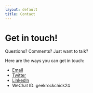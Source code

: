 ```yaml
---
layout: default
title: Contact
---
```


<div id="contact">
  <h1 class="pageTitle">Get in touch!</h1>
  <div class="content">
    <p class="intro">Questions? Comments? Just want to talk?</p>
    <p>Here are the ways you can get in touch:
	<ul>
		<li><a href="mailto: sannielee@gmail.com">Email</a></li>
		<li><a href="https://twitter.com/geekrockchick24">Twitter</a></li>
		<li><a href="https://www.linkedin.com/in/psannielee/">LinkedIn</a></li>
		<li>WeChat ID: geekrockchick24</li>
	</ul>
	</p>
  </div>
</div>
